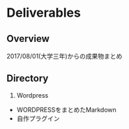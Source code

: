 # Deliverables  

## Overview
2017/08/01(大学三年)からの成果物まとめ

## Directory
1. Wordpress
- WORDPRESSをまとめたMarkdown
- 自作プラグイン
